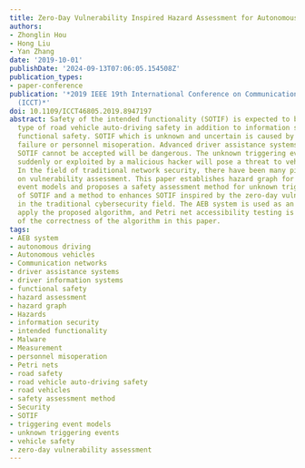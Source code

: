 ```yaml
---
title: Zero-Day Vulnerability Inspired Hazard Assessment for Autonomous Driving Vehicles
authors:
- Zhonglin Hou
- Hong Liu
- Yan Zhang
date: '2019-10-01'
publishDate: '2024-09-13T07:06:05.154508Z'
publication_types:
- paper-conference
publication: '*2019 IEEE 19th International Conference on Communication Technology
  (ICCT)*'
doi: 10.1109/ICCT46805.2019.8947197
abstract: Safety of the intended functionality (SOTIF) is expected to be the third
  type of road vehicle auto-driving safety in addition to information security and
  functional safety. SOTIF which is unknown and uncertain is caused by non-system
  failure or personnel misoperation. Advanced driver assistance systems (ADAS) that
  SOTIF cannot be accepted will be dangerous. The unknown triggering events triggered
  suddenly or exploited by a malicious hacker will pose a threat to vehicle safety.
  In the field of traditional network security, there have been many pieces of research
  on vulnerability assessment. This paper establishes hazard graph for SOTIF and triggering
  event models and proposes a safety assessment method for unknown triggering events
  of SOTIF and a method to enhances SOTIF inspired by the zero-day vulnerability assessment
  in the traditional cybersecurity field. The AEB system is used as an example to
  apply the proposed algorithm, and Petri net accessibility testing is used as a verification
  of the correctness of the algorithm in this paper.
tags:
- AEB system
- autonomous driving
- Autonomous vehicles
- Communication networks
- driver assistance systems
- driver information systems
- functional safety
- hazard assessment
- hazard graph
- Hazards
- information security
- intended functionality
- Malware
- Measurement
- personnel misoperation
- Petri nets
- road safety
- road vehicle auto-driving safety
- road vehicles
- safety assessment method
- Security
- SOTIF
- triggering event models
- unknown triggering events
- vehicle safety
- zero-day vulnerability assessment
---
```

